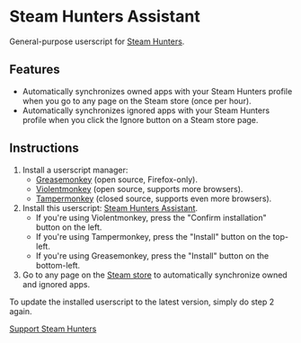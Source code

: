 # Steam Hunters Assistant
General-purpose userscript for [Steam Hunters](https://steamhunters.com).

## Features
- Automatically synchronizes owned apps with your Steam Hunters profile when you go to any page on the Steam store (once per hour).
- Automatically synchronizes ignored apps with your Steam Hunters profile when you click the Ignore button on a Steam store page.

## Instructions
1. Install a userscript manager:
   - [Greasemonkey](https://addons.mozilla.org/en-US/firefox/addon/greasemonkey/) (open source, Firefox-only).
   - [Violentmonkey](https://violentmonkey.github.io/) (open source, supports more browsers).
   - [Tampermonkey](https://tampermonkey.net/) (closed source, supports even more browsers).
2. Install this userscript: [Steam Hunters Assistant](https://raw.githubusercontent.com/RudeySH/steam-hunters-assistant/main/dist/steam-hunters-assistant.user.js).
   - If you're using Violentmonkey, press the "Confirm installation" button on the left.
   - If you're using Tampermonkey, press the "Install" button on the top-left.
   - If you're using Greasemonkey, press the "Install" button on the bottom-left.
3. Go to any page on the [Steam store](https://store.steampowered.com/) to automatically synchronize owned and ignored apps.

To update the installed userscript to the latest version, simply do step 2 again.

[Support Steam Hunters](https://steamhunters.com/supporters)
